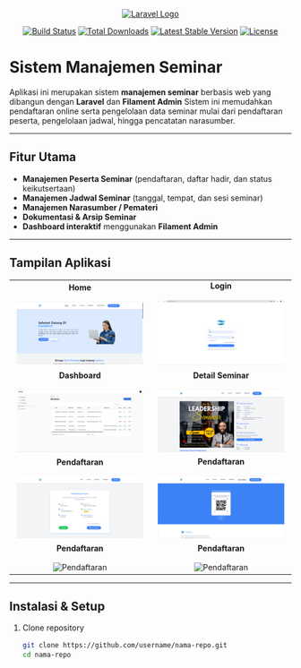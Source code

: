 <p align="center">
  <a href="https://laravel.com" target="_blank">
    <img src="https://raw.githubusercontent.com/laravel/art/master/logo-lockup/5%20SVG/2%20CMYK/1%20Full%20Color/laravel-logolockup-cmyk-red.svg" width="400" alt="Laravel Logo">
  </a>
</p>

<p align="center">
  <a href="https://github.com/laravel/framework/actions"><img src="https://github.com/laravel/framework/workflows/tests/badge.svg" alt="Build Status"></a>
  <a href="https://packagist.org/packages/laravel/framework"><img src="https://img.shields.io/packagist/dt/laravel/framework" alt="Total Downloads"></a>
 <a href="https://packagist.org/packages/laravel/framework"><img src="https://img.shields.io/packagist/v/laravel/framework" alt="Latest Stable Version"></a>
  <a href="https://packagist.org/packages/laravel/framework"><img src="https://img.shields.io/packagist/l/laravel/framework" alt="License"></a>
</p>


# Sistem Manajemen Seminar

Aplikasi ini merupakan sistem **manajemen seminar** berbasis web yang dibangun dengan **Laravel** dan **Filament Admin** Sistem ini memudahkan pendaftaran online serta pengelolaan data seminar mulai dari pendaftaran peserta, pengelolaan jadwal, hingga pencatatan narasumber.

---

## Fitur Utama

- **Manajemen Peserta Seminar** (pendaftaran, daftar hadir, dan status keikutsertaan)
- **Manajemen Jadwal Seminar** (tanggal, tempat, dan sesi seminar)
- **Manajemen Narasumber / Pemateri**
- **Dokumentasi & Arsip Seminar**
- **Dashboard interaktif** menggunakan **Filament Admin**

---

## Tampilan Aplikasi

<table align="center">
  <tr>
    <td align="center" width="50%">
      <strong>Home</strong><br><br>
      <img src="./github/home.jpg" width="95%" alt="Home">
    </td>
    <td align="center" width="50%">
      <strong>Login</strong><br><br>
      <img src="./github/login.PNG" width="95%" alt="Login">
    </td>
  </tr>
  <tr>
    <td align="center" width="50%">
      <strong>Dashboard</strong><br><br>
      <img src="./github/dashboard.jpg" width="95%" alt="Dashboard">
    </td>
    <td align="center" width="50%">
      <strong>Detail Seminar</strong><br><br>
      <img src="./github/seminar.PNG" width="95%" alt="Detail Seminar">
    </td>
  </tr>
  <tr>
    <td align="center" width="50%">
      <strong>Pendaftaran</strong><br><br>
      <img src="./github/pendaftaran.PNG" width="95%" alt="Pendaftaran">
    </td>
    <td align="center" width="50%">
      <strong>Pendaftaran</strong><br><br>
      <img src="./github/absen.jpg" width="95%" alt="Pendaftaran">
    </td>
  </tr>
  <tr>
    <td align="center" width="50%">
      <strong>Pendaftaran</strong><br><br>
      <img src="./github/dashboard-peserta.PNG" width="95%" alt="Pendaftaran">
    </td>
    <td align="center" width="50%">
      <strong>Pendaftaran</strong><br><br>
      <img src="./github/forgotPassword.jpg" width="95%" alt="Pendaftaran">
    </td>
  </tr>
</table>


---

##  Instalasi & Setup

1. Clone repository
    ```bash
    git clone https://github.com/username/nama-repo.git
    cd nama-repo
    ```
